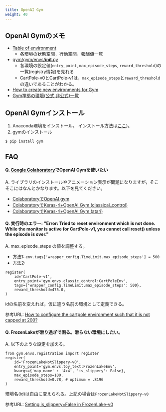 ```yaml
---
title: OpenAI Gym
weight: 40
---
```


## OpenAI Gymのメモ
- [Table of environment](https://github.com/openai/gym/wiki/Table-of-environments)
	- 各環境の状態空間，行動空間，報酬値一覧
- [gym/gym/envs/__init__.py](https://github.com/openai/gym/blob/master/gym/envs/__init__.py)
	- 各環境の設定値(`entry_point`, `max_episode_steps`,  `reward_threshold`)の一覧(registry情報)を見れる
	- CartPole-v0とCartPole-v1は，`max_episode_steps`と`reward_threshold`の違いであることがわかる。
- [How to create new environments for Gym]( https://github.com/openai/gym/blob/master/docs/creating-environments.md)
- [Gym準拠の環境(公式,非公式)一覧](https://github.com/openai/gym/blob/master/docs/environments.md)

## OpenAI Gymインストール

1. Anaconda環境をインストール。
インストール方法は[ここ](../install))。
2. gymのインストール
```
$ pip install gym
```

## FAQ

#### Q. [Google Colaboratory](https://colab.research.google.com/)でOpenAI Gymを使いたい

A. ライブラリのインストールやアニメーション表示が問題になりますが，そこそこにはなんとかなります。以下を見てください。

- [ColaboratoryでOpenAI gym](http://bcl.sci.yamaguchi-u.ac.jp/~jun/ja/blog/180828-openai-colaboratory)
- [ColaboratoryでKeras-rl+OpenAI Gym (classical_control)](http://bcl.sci.yamaguchi-u.ac.jp/~jun/ja/blog/180828b-kerasrl-colaboratory)
- [ColaboratoryでKeras-rl+OpenAI Gym (atari)](http://bcl.sci.yamaguchi-u.ac.jp/~jun/ja/blog/180829-kerasrl-atari-colaboratory)


#### Q. 実行時のエラー: "Error: Tried to reset environment which is not done. While the monitor is active for CartPole-v1, you cannot call reset() unless the episode is over."

A. max_episode_steps の値を調整する。

- 方法1: `env.tags['wrapper_config.TimeLimit.max_episode_steps'] = 500`
- 方法2: 
```
register(
    id='CartPole-v1',
    entry_point='gym.envs.classic_control:CartPoleEnv',
    tags={'wrapper_config.TimeLimit.max_episode_steps': 500},
    reward_threshold=475.0,
)
```
idの名前を変えれば，仮に違う名前の環境として定義できる。

参考URL: [How to configure the cartpole environment such that it is not capped at 200?](https://github.com/openai/gym/issues/463)

#### Q. FrozenLakeが滑り過ぎで困る。滑らない環境にしたい。

A. 以下のような設定を加える。
```
from gym.envs.registration import register
register(
    id='FrozenLakeNotSlippery-v0',
    entry_point='gym.envs.toy_text:FrozenLakeEnv',
    kwargs={'map_name' : '4x4', 'is_slippery': False},
    max_episode_steps=100,
    reward_threshold=0.78, # optimum = .8196
)
```
環境名(id)は自由に変えられる。上記の場合は`FrozenLakeNotSlippery-v0`

参考URL: [Setting is_slippery=False in FrozenLake-v0](https://github.com/openai/gym/issues/565)